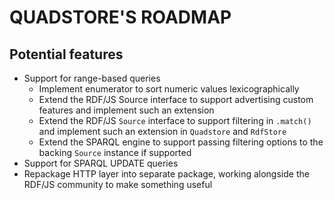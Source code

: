   
# QUADSTORE'S ROADMAP

## Potential features

- Support for range-based queries
    - Implement enumerator to sort numeric values lexicographically
    - Extend the RDF/JS Source interface to support advertising custom features and implement such an extension
    - Extend the RDF/JS `Source` interface to support filtering in `.match()` and implement such an extension in `Quadstore` and `RdfStore`
    - Extend the SPARQL engine to support passing filtering options to the backing `Source` instance if supported
- Support for SPARQL UPDATE queries
- Repackage HTTP layer into separate package, working alongside the RDF/JS community to make something useful

